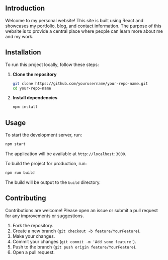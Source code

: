 ## Introduction
Welcome to my personal website! This site is built using React and showcases my portfolio, blog, and contact information. The purpose of this website is to provide a central place where people can learn more about me and my work.

## Installation
To run this project locally, follow these steps:

1. **Clone the repository**
   ```bash
   git clone https://github.com/yourusername/your-repo-name.git
   cd your-repo-name
   ```

2. **Install dependencies**
   ```bash
   npm install
   ```

## Usage
To start the development server, run:
```bash
npm start
```
The application will be available at `http://localhost:3000`.

To build the project for production, run:
```bash
npm run build
```
The build will be output to the `build` directory.

## Contributing
Contributions are welcome! Please open an issue or submit a pull request for any improvements or suggestions.

1. Fork the repository.
2. Create a new branch (`git checkout -b feature/YourFeature`).
3. Make your changes.
4. Commit your changes (`git commit -m 'Add some feature'`).
5. Push to the branch (`git push origin feature/YourFeature`).
6. Open a pull request.
